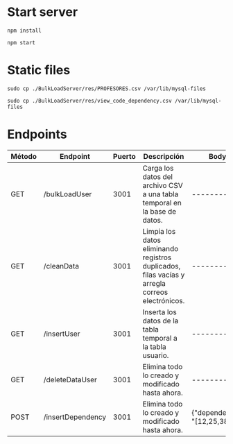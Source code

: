# Start server
```npm install```

```npm start```

# Static files
```sudo cp ./BulkLoadServer/res/PROFESORES.csv /var/lib/mysql-files```

```sudo cp ./BulkLoadServer/res/view_code_dependency.csv /var/lib/mysql-files```

# Endpoints
| Método | Endpoint          | Puerto | Descripción                                                                                    | Body                         |
|--------|-------------------|--------|------------------------------------------------------------------------------------------------|------------------------------|
| GET    | /bulkLoadUser     | 3001   | Carga los datos del archivo CSV a una tabla temporal en la base de datos.                      | --------                     |
| GET    | /cleanData        | 3001   | Limpia los datos eliminando registros duplicados, filas vacías y arregla correos electrónicos. | --------                     |
| GET    | /insertUser       | 3001   | Inserta los datos de la tabla temporal a la tabla usuario.                                     | --------                     |
| GET    | /deleteDataUser   | 3001   | Elimina todo lo creado y modificado hasta ahora.                                               | --------                     |
| POST   | /insertDependency | 3001   | Elimina todo lo creado y modificado hasta ahora.                                               | {"dependency": "[12,25,38]"} |
